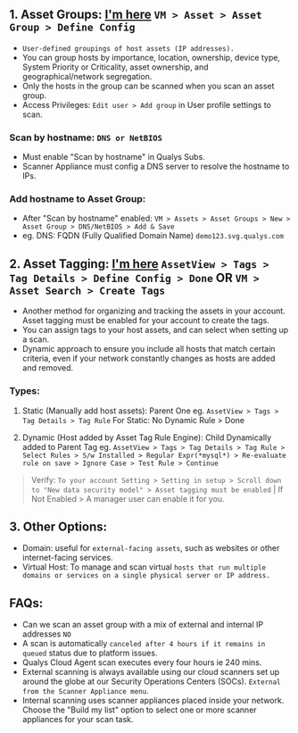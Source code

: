 ## 1. Asset Groups: [I'm here](https://docs.qualys.com/en/vm/10.29.0.0/asset_groups/win_asset_group.htm) `VM > Asset > Asset Group > Define Config`
- `User-defined groupings of host assets (IP addresses).`
- You can group hosts by importance, location, ownership, device type, System Priority or Criticality, asset ownership, and geographical/network segregation.
- Only the hosts in the group can be scanned when you scan an asset group.
- Access Privileges: `Edit user > Add group` in User profile settings to scan.

### Scan by hostname: `DNS or NetBIOS`
- Must enable "Scan by hostname" in Qualys Subs.
- Scanner Appliance must config a DNS server to resolve the hostname to IPs.
  
### Add hostname to Asset Group:
- After "Scan by hostname" enabled: `VM > Assets > Asset Groups > New > Asset Group > DNS/NetBIOS > Add & Save`
- eg. DNS: FQDN (Fully Qualified Domain Name) `demo123.svg.qualys.com`


## 2. Asset Tagging: [I'm here](https://docs.qualys.com/en/vm/10.29.0.0/host_assets/tags_asset_tagging.htm) `AssetView > Tags > Tag Details > Define Config > Done` OR `VM > Asset Search > Create Tags`
- Another method for organizing and tracking the assets in your account. Asset tagging must be enabled for your account to create the tags.
- You can assign tags to your host assets, and can select when setting up a scan.
- Dynamic approach to ensure you include all hosts that match certain criteria, even if your network constantly changes as hosts are added and removed.

### Types:
1. Static (Manually add host assets): Parent One
eg. `AssetView > Tags > Tag Details > Tag Rule` For Static: No Dynamic Rule > Done

2. Dynamic (Host added by Asset Tag Rule Engine): Child Dynamically added to Parent Tag
eg. `AssetView > Tags > Tag Details > Tag Rule > Select Rules > S/w Installed > Regular Expr(*mysql*) > Re-evaluate rule on save > Ignore Case > Test Rule > Continue` 

> Verify: `To your account Setting > Setting in setup > Scroll down to "New data security model" > Asset tagging must be enabled` | If Not Enabled > A manager user can enable it for you.

## 3. Other Options:
- Domain: useful for `external-facing assets`, such as websites or other internet-facing services.
- Virtual Host: To manage and scan virtual `hosts that run multiple domains or services on a single physical server or IP address.`

## FAQs:
- Can we scan an asset group with a mix of external and internal IP addresses `NO`
- A scan is automatically `canceled after 4 hours if it remains in queued` status due to platform issues.
- Qualys Cloud Agent scan executes every four hours ie 240 mins.
- External scanning is always available using our cloud scanners set up around the globe at our Security Operations Centers (SOCs). `External from the Scanner Appliance menu`.
- Internal scanning uses scanner appliances placed inside your network. Choose the "Build my list" option to select one or more scanner appliances for your scan task.


